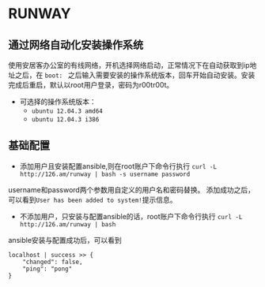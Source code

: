 # RUNWAY

## 通过网络自动化安装操作系统

使用安居客办公室的有线网络，开机选择网络启动，正常情况下在自动获取到ip地址之后，在 `boot: ` 之后输入需要安装的操作系统版本，回车开始自动安装。安装完成后重启，默认以root用户登录，密码为r00tr00t。

* 可选择的操作系统版本：
  * `ubuntu 12.04.3 amd64`
  * `ubuntu 12.04.3 i386`

## 基础配置
* 添加用户且安装配置ansible,则在root账户下命令行执行 `curl -L http://126.am/runway | bash -s username password ` 

username和password两个参数用自定义的用户名和密码替换。
添加成功之后，可以看到`User has been added to system!`提示信息。

* 不添加用户，只安装与配置ansible的话，root账户下命令行执行 `curl -L http://126.am/runway | bash ` 

ansible安装与配置成功后，可以看到

```
localhost | success >> {
	"changed": false,
	"ping": "pong"
}
````



